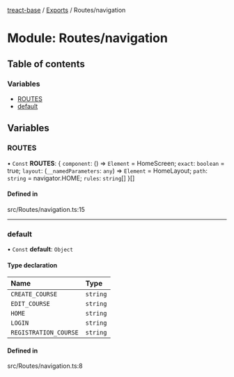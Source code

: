 [treact-base](../README.md) / [Exports](../modules.md) / Routes/navigation

# Module: Routes/navigation

## Table of contents

### Variables

- [ROUTES](Routes_navigation.md#routes)
- [default](Routes_navigation.md#default)

## Variables

### ROUTES

• `Const` **ROUTES**: { `component`: () => `Element` = HomeScreen; `exact`: `boolean` = true; `layout`: (`__namedParameters`: `any`) => `Element` = HomeLayout; `path`: `string` = navigator.HOME; `rules`: `string`[]  }[]

#### Defined in

src/Routes/navigation.ts:15

___

### default

• `Const` **default**: `Object`

#### Type declaration

| Name | Type |
| :------ | :------ |
| `CREATE_COURSE` | `string` |
| `EDIT_COURSE` | `string` |
| `HOME` | `string` |
| `LOGIN` | `string` |
| `REGISTRATION_COURSE` | `string` |

#### Defined in

src/Routes/navigation.ts:8
